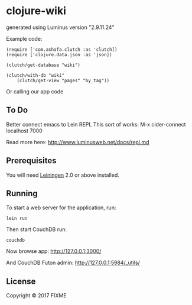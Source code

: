 # clojure-wiki

generated using Luminus version "2.9.11.24"

Example code:

    (require ['com.ashafa.clutch :as 'clutch])
    (require ['clojure.data.json :as 'json])

    (clutch/get-database "wiki")
    
    (clutch/with-db "wiki"
        (clutch/get-view "pages" "by_tag"))

Or calling our app code

## To Do

Better connect emacs to Lein REPL
This sort of works: M-x cider-connect localhost 7000

Read more here:
http://www.luminusweb.net/docs/repl.md

## Prerequisites

You will need [Leiningen][1] 2.0 or above installed.

[1]: https://github.com/technomancy/leiningen

## Running

To start a web server for the application, run:

    lein run
    
Then start CouchDB run:

    couchdb

Now browse app: http://127.0.0.1:3000/

And CouchDB Futon admin: http://127.0.0.1:5984/_utils/


## License

Copyright © 2017 FIXME
